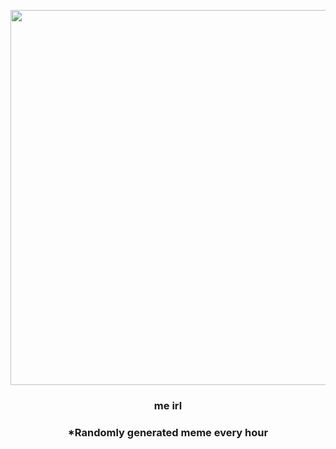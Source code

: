 <p align="center">
        <img src="https://i.redd.it/g7y4lj8gkhl81.jpg" width="600" height="600">
        </p>
        <h3 align="center">me irl</h3>
        <h3 align="center">*Randomly generated meme every hour</h3>
    
